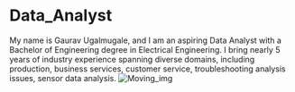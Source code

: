 # Data_Analyst
My name is Gaurav Ugalmugale, and I am an aspiring Data Analyst with a Bachelor of Engineering degree in Electrical Engineering. I bring nearly 5 years of industry experience spanning diverse domains, including production, business services, customer service, troubleshooting analysis issues, sensor data analysis.
![Moving_img](https://github.com/user-attachments/assets/4b9f56ed-fd2c-4e2d-9be8-584e6f9a2e73)

